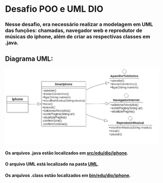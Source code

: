 # Desafio POO e UML DIO
### Nesse desafio, era necessário realizar a modelagem em UML das funções: chamadas, navegador web e reprodutor de músicas do iphone, além de criar as respectivas classes em .java.

## Diagrama UML:
![Diagrama](https://github.com/XP31415/dio-desafio-poo-iphone/blob/main/UML/Iphone.jpg)

#### Os arquivos .java estão localizados em [src/edu/dio/iphone](https://github.com/XP31415/dio-desafio-poo-iphone/tree/main/src/edu/dio/iphone).

#### O arquivo UML está localizado na pasta [UML](https://github.com/XP31415/dio-desafio-poo-iphone/tree/main/UML).

#### Os arquivos .class estão localizados em [bin/edu/dio/iphone](https://github.com/XP31415/dio-desafio-poo-iphone/tree/main/bin/edu/dio/iphone).